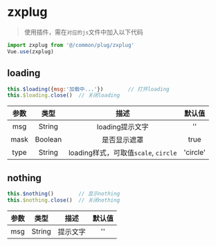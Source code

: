# zxplug
> 使用插件，需在`对应的js`文件中加入以下代码
```javascript
import zxplug from '@/common/plug/zxplug'
Vue.use(zxplug)
```

## loading
```javascript
this.$loading({msg:'加载中...'})        // 打开loading
this.$loading.close()  // 关闭loading
```
| 参数      |     类型 |   描述   |   默认值   |
| :--------: | :--------: | :------: |  :------:  |
| msg    |  String | loading提示文字  |  ''   |
| mask    |  Boolean | 是否显示遮罩  |  true   |
| type    |  String | loading样式，可取值`scale`, `circle`  |  'circle'   |

## nothing
```javascript
this.$nothing()        // 显示nothing
this.$nothing.close()  // 关闭nothing
```
| 参数      |     类型 |   描述   |   默认值   |
| :--------: | :--------: | :------: |  :------:  |
| msg    |  String | 提示文字  |  ''   |